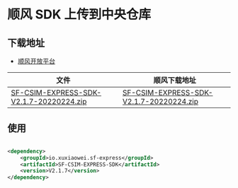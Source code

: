 # 顺风 SDK 上传到中央仓库

## 下载地址

- [顺风开放平台](https://qiao.sf-express.com/)

| 文件                                                                                 | 顺风下载地址                                                                                                                               |
|------------------------------------------------------------------------------------|--------------------------------------------------------------------------------------------------------------------------------------|
| [SF-CSIM-EXPRESS-SDK-V2.1.7-20220224.zip](SF-CSIM-EXPRESS-SDK-V2.1.7-20220224.zip) | [SF-CSIM-EXPRESS-SDK-V2.1.7-20220224.zip](https://qiao.sf-express.com/doc/download/laas/sdk/SF-CSIM-EXPRESS-SDK-V2.1.7-20220224.zip) |

## 使用

```xml

<dependency>
    <groupId>io.xuxiaowei.sf-express</groupId>
    <artifactId>SF-CSIM-EXPRESS-SDK</artifactId>
    <version>V2.1.7</version>
</dependency>
```
